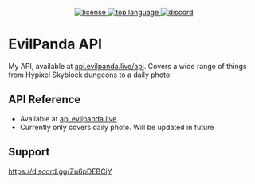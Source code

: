 
<p align="center">
  <a href="https://choosealicense.com/licenses/mpl-2.0/" target="_blank">
    <img alt="license" src="https://img.shields.io/github/license/veryevilpanda/api.evilpanda.live"/>
  </a>
  <a href="https://www.python.org/" target="_blank">
    <img alt="top language" src="https://img.shields.io/github/languages/top/veryevilpanda/api.evilpanda.live"/>
  </a>
  <a href="https://discord.gg/Zu6pDEBCjY" target="_blank">
    <img alt="discord" src="https://img.shields.io/discord/1002963156273999884?label=discord"/>
  </a>
</p>

# EvilPanda API

My API, available at [api.evilpanda.live/api](https://api.evilpanda.live/api). Covers a wide range of things from Hypixel Skyblock dungeons to a daily photo.

## API Reference

- Available at [api.evilpanda.live](https://api.evilpanda.live). 
- Currently only covers daily photo. Will be updated in future


## Support

https://discord.gg/Zu6pDEBCjY

